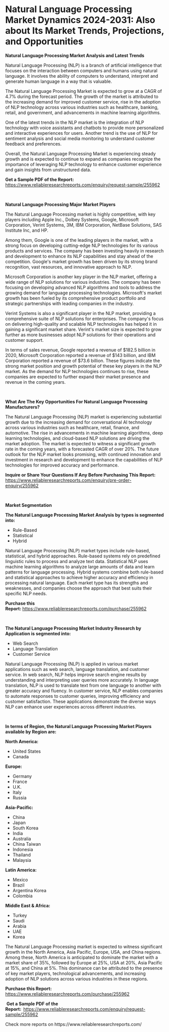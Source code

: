 <p><h1>Natural Language Processing Market Dynamics 2024-2031: Also about Its Market Trends, Projections, and Opportunities</h1></p><p><strong>Natural Language Processing Market Analysis and Latest Trends</strong></p>
<p><p>Natural Language Processing (NLP) is a branch of artificial intelligence that focuses on the interaction between computers and humans using natural language. It involves the ability of computers to understand, interpret and generate human language in a way that is valuable.</p><p>The Natural Language Processing Market is expected to grow at a CAGR of 4.7% during the forecast period. The growth of the market is attributed to the increasing demand for improved customer service, rise in the adoption of NLP technology across various industries such as healthcare, banking, retail, and government, and advancements in machine learning algorithms.</p><p>One of the latest trends in the NLP market is the integration of NLP technology with voice assistants and chatbots to provide more personalized and interactive experiences for users. Another trend is the use of NLP for sentiment analysis and social media monitoring to understand customer feedback and preferences.</p><p>Overall, the Natural Language Processing Market is experiencing steady growth and is expected to continue to expand as companies recognize the importance of leveraging NLP technology to enhance customer experience and gain insights from unstructured data.</p></p>
<p><strong>Get a Sample PDF of the Report:&nbsp;</strong> <a href="https://www.reliableresearchreports.com/enquiry/request-sample/255962">https://www.reliableresearchreports.com/enquiry/request-sample/255962</a></p>
<p>&nbsp;</p>
<p><strong>Natural Language Processing Major Market Players</strong></p>
<p><p>The Natural Language Processing market is highly competitive, with key players including Apple Inc., Dolbey Systems, Google, Microsoft Corporation, Verint Systems, 3M, IBM Corporation, NetBase Solutions, SAS Institute Inc, and HP. </p><p>Among them, Google is one of the leading players in the market, with a strong focus on developing cutting-edge NLP technologies for its various products and services. The company has been investing heavily in research and development to enhance its NLP capabilities and stay ahead of the competition. Google's market growth has been driven by its strong brand recognition, vast resources, and innovative approach to NLP. </p><p>Microsoft Corporation is another key player in the NLP market, offering a wide range of NLP solutions for various industries. The company has been focusing on developing advanced NLP algorithms and tools to address the growing demand for language processing technologies. Microsoft's market growth has been fueled by its comprehensive product portfolio and strategic partnerships with leading companies in the industry.</p><p>Verint Systems is also a significant player in the NLP market, providing a comprehensive suite of NLP solutions for enterprises. The company's focus on delivering high-quality and scalable NLP technologies has helped it in gaining a significant market share. Verint's market size is expected to grow further as more businesses adopt NLP solutions for their operations and customer support.</p><p>In terms of sales revenue, Google reported a revenue of $182.5 billion in 2020, Microsoft Corporation reported a revenue of $143 billion, and IBM Corporation reported a revenue of $73.6 billion. These figures indicate the strong market position and growth potential of these key players in the NLP market. As the demand for NLP technologies continues to rise, these companies are expected to further expand their market presence and revenue in the coming years.</p></p>
<p>&nbsp;</p>
<p><strong>What Are The Key Opportunities For Natural Language Processing Manufacturers?</strong></p>
<p><p>The Natural Language Processing (NLP) market is experiencing substantial growth due to the increasing demand for conversational AI technology across various industries such as healthcare, retail, finance, and automotive. The rise in advancements in machine learning algorithms, deep learning technologies, and cloud-based NLP solutions are driving the market adoption. The market is expected to witness a significant growth rate in the coming years, with a forecasted CAGR of over 20%. The future outlook for the NLP market looks promising, with continued innovation and investment in research and development to enhance the capabilities of NLP technologies for improved accuracy and performance.</p></p>
<p><strong>Inquire or Share Your Questions If Any Before Purchasing This Report:</strong> <a href="https://www.reliableresearchreports.com/enquiry/pre-order-enquiry/255962">https://www.reliableresearchreports.com/enquiry/pre-order-enquiry/255962</a></p>
<p>&nbsp;</p>
<p><strong>Market Segmentation</strong></p>
<p><strong>The Natural Language Processing Market Analysis by types is segmented into:</strong></p>
<p><ul><li>Rule-Based</li><li>Statistical</li><li>Hybrid</li></ul></p>
<p><p>Natural Language Processing (NLP) market types include rule-based, statistical, and hybrid approaches. Rule-based systems rely on predefined linguistic rules to process and analyze text data. Statistical NLP uses machine learning algorithms to analyze large amounts of data and learn patterns for language processing. Hybrid systems combine both rule-based and statistical approaches to achieve higher accuracy and efficiency in processing natural language. Each market type has its strengths and weaknesses, and companies choose the approach that best suits their specific NLP needs.</p></p>
<p><strong>Purchase this Report:&nbsp;</strong><a href="https://www.reliableresearchreports.com/purchase/255962">https://www.reliableresearchreports.com/purchase/255962</a></p>
<p>&nbsp;</p>
<p><strong>The Natural Language Processing Market Industry Research by Application is segmented into:</strong></p>
<p><ul><li>Web Search</li><li>Language Translation</li><li>Customer Service</li></ul></p>
<p><p>Natural Language Processing (NLP) is applied in various market applications such as web search, language translation, and customer service. In web search, NLP helps improve search engine results by understanding and interpreting user queries more accurately. In language translation, NLP is used to translate text from one language to another with greater accuracy and fluency. In customer service, NLP enables companies to automate responses to customer queries, improving efficiency and customer satisfaction. These applications demonstrate the diverse ways NLP can enhance user experiences across different industries.</p></p>
<p>&nbsp;</p>
<p><strong>In terms of Region, the Natural Language Processing Market Players available by Region are:</strong></p>
<p>
    <p> <strong> North America: </strong>
        <ul>
            <li>United States</li>
            <li>Canada</li>
        </ul>
        </p> 
    <p> <strong> Europe: </strong>
        <ul>
            <li>Germany</li>
            <li>France</li>
            <li>U.K.</li>
            <li>Italy</li>
            <li>Russia</li>
        </ul>
        </p> 
    <p> <strong> Asia-Pacific: </strong>
        <ul>
            <li>China</li>
            <li>Japan</li>
            <li>South Korea</li>
            <li>India</li>
            <li>Australia</li>
            <li>China Taiwan</li>
            <li>Indonesia</li>
            <li>Thailand</li>
            <li>Malaysia</li>
        </ul>
        </p> 
    <p> <strong> Latin America: </strong>
        <ul>
            <li>Mexico</li>
            <li>Brazil</li>
            <li>Argentina Korea</li>
            <li>Colombia</li>
        </ul>
        </p> 
    <p> <strong> Middle East & Africa: </strong>
        <ul>
            <li>Turkey</li>
            <li>Saudi</li>
            <li>Arabia</li>
            <li>UAE</li>
            <li>Korea</li>
        </ul>
    </p>
    </p>
<p><p>The Natural Language Processing market is expected to witness significant growth in the North America, Asia Pacific, Europe, USA, and China regions. Among these, North America is anticipated to dominate the market with a market share of 35%, followed by Europe at 25%, USA at 20%, Asia Pacific at 15%, and China at 5%. This dominance can be attributed to the presence of key market players, technological advancements, and increasing adoption of NLP solutions across various industries in these regions.</p></p>
<p><strong>Purchase this Report: </strong><a href="https://www.reliableresearchreports.com/purchase/255962">https://www.reliableresearchreports.com/purchase/255962</a></p>
<p>&nbsp;<strong>Get a Sample PDF of the Report:&nbsp;&nbsp;</strong><a href="https://www.reliableresearchreports.com/enquiry/request-sample/255962">https://www.reliableresearchreports.com/enquiry/request-sample/255962</a></p>
<p><strong></strong></p>
<p>Check more reports on https://www.reliableresearchreports.com/</p>